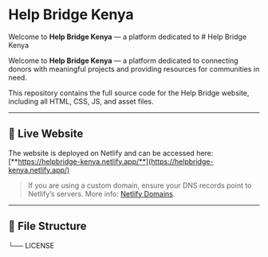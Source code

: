 # Help Bridge Kenya

Welcome to **Help Bridge Kenya** — a platform dedicated to # Help Bridge Kenya

Welcome to **Help Bridge Kenya** — a platform dedicated to connecting donors with meaningful projects and providing resources for communities in need.

This repository contains the full source code for the Help Bridge website, including all HTML, CSS, JS, and asset files.

---

## 🚀 Live Website

The website is deployed on Netlify and can be accessed here:  
[**https://helpbridge-kenya.netlify.app/**](https://helpbridge-kenya.netlify.app/)

> If you are using a custom domain, ensure your DNS records point to Netlify’s servers. More info: [Netlify Domains](https://docs.netlify.com/domains-https/).

---

## 📁 File Structure

└── LICENSE
